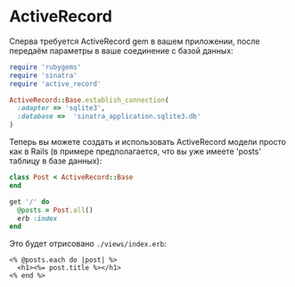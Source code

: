 # ActiveRecord

Сперва требуется ActiveRecord gem в вашем приложении, после передаём параметры
в ваше соединение с базой данных:

```ruby
require 'rubygems'
require 'sinatra'
require 'active_record'

ActiveRecord::Base.establish_connection(
  :adapter => 'sqlite3',
  :database =>  'sinatra_application.sqlite3.db'
)
```

Теперь вы можете создать и использовать ActiveRecord модели просто как в Rails
(в примере предполагается, что вы уже имеете 'posts' таблицу в базе данных):

```ruby
class Post < ActiveRecord::Base
end

get '/' do
  @posts = Post.all()
  erb :index
end
```

Это будет отрисовано `./views/index.erb`:

```erb
<% @posts.each do |post| %>
  <h1><%= post.title %></h1>
<% end %>
```

